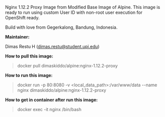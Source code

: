 Nginx 1.12.2 Proxy Image from Modified Base Image of Alpine. This image is ready to run using custom User ID with non-root user execution for OpenShift ready.

Build with love from Gegerkalong, Bandung, Indonesia.

**Maintainer:**

Dimas Restu H (<dimas.restu@student.upi.edu>)

**How to pull this image:**

> docker pull dimaskiddo/alpine:nginx-1.12.2-proxy

**How to run this image:**

> docker run -p 80:8080 -v <local_data_path>:/var/www/data --name nginx dimaskiddo/alpine:nginx-1.12.2-proxy

**How to get in container after run this image:**

> docker exec -it nginx /bin/bash

